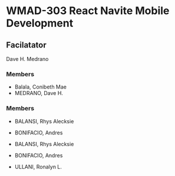 # WMAD-303 React Navite Mobile Development

## Facilatator 

Dave H. Medrano

### Members
- Balala, Conibeth Mae
- MEDRANO, Dave H.

### Members
- BALANSI, Rhys Alecksie
- BONIFACIO, Andres

- BALANSI, Rhys Alecksie
- BONIFACIO, Andres
- ULLANI, Ronalyn L.

